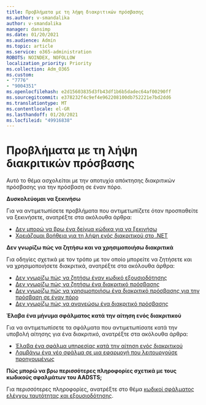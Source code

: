 ```yaml
---
title: Προβλήματα με τη λήψη διακριτικών πρόσβασης
ms.author: v-smandalika
author: v-smandalika
manager: dansimp
ms.date: 01/20/2021
ms.audience: Admin
ms.topic: article
ms.service: o365-administration
ROBOTS: NOINDEX, NOFOLLOW
localization_priority: Priority
ms.collection: Adm_O365
ms.custom:
- "7776"
- "9004351"
ms.openlocfilehash: e2d15603835d3fb43df1b6b5dadec64af00290ff
ms.sourcegitcommit: e378232f4c9ef4e962208100db752221e7bd2dd6
ms.translationtype: MT
ms.contentlocale: el-GR
ms.lasthandoff: 01/20/2021
ms.locfileid: "49916838"
---
```

# <a name="issues-with-getting-access-tokens"></a>Προβλήματα με τη λήψη διακριτικών πρόσβασης

Αυτό το θέμα ασχολείται με την αποτυχία απόκτησης διακριτικών πρόσβασης για την πρόσβαση σε έναν πόρο.

**Δυσκολεύομαι να ξεκινήσω**

Για να αντιμετωπίσετε προβλήματα που αντιμετωπίζετε όταν προσπαθείτε να ξεκινήσετε, ανατρέξτε στα ακόλουθα άρθρα:

- [Δεν μπορώ να βρω ένα δείγμα κώδικα για να ξεκινήσω](https://docs.microsoft.com/azure/active-directory/develop/sample-v2-code) 
- [Χρειάζομαι βοήθεια για τη λήψη ενός διακριτικού στο .NET](https://docs.microsoft.com/azure/active-directory/develop/authentication-flows-app-scenarios)

**Δεν γνωρίζω πώς να ζητήσω και να χρησιμοποιήσω διακριτικά**

Για οδηγίες σχετικά με τον τρόπο με τον οποίο μπορείτε να ζητήσετε και να χρησιμοποιήσετε διακριτικά, ανατρέξτε στα ακόλουθα άρθρα:

- [Δεν γνωρίζω πώς να ζητήσω έναν κωδικό εξουσιοδότησης](https://docs.microsoft.com/azure/active-directory/develop/v2-oauth2-auth-code-flow#request-an-authorization-code) 
- [Δεν γνωρίζω πώς να ζητήσω ένα διακριτικό πρόσβασης](https://docs.microsoft.com/azure/active-directory/develop/v2-oauth2-auth-code-flow#use-the-authorization-code-to-request-an-access-token) 
- [Δεν γνωρίζω πώς να χρησιμοποιήσω ένα διακριτικό πρόσβασης για την πρόσβαση σε έναν πόρο](https://docs.microsoft.com/azure/active-directory/develop/v2-oauth2-auth-code-flow#use-the-access-token-to-access-the-resource) 
- [Δεν γνωρίζω πώς να ανανεώσω ένα διακριτικό πρόσβασης](https://docs.microsoft.com/azure/active-directory/develop/v2-oauth2-auth-code-flow#refreshing-the-access-tokens)

**Έλαβα ένα μήνυμα σφάλματος κατά την αίτηση ενός διακριτικού**

Για να αντιμετωπίσετε τα σφάλματα που αντιμετωπίσατε κατά την υποβολή αίτησης για ένα διακριτικό, ανατρέξτε στα ακόλουθα άρθρα:

- [Έλαβα ένα σφάλμα υπηρεσίας κατά την αίτηση ενός διακριτικού](https://docs.microsoft.com/azure/active-directory/develop/reference-aadsts-error-codes) 
- [Λαμβάνω ένα νέο σφάλμα σε μια εφαρμογή που λειτουργούσε προηγουμένως](https://docs.microsoft.com/azure/active-directory/develop/reference-breaking-changes)

**Πώς μπορώ να βρω περισσότερες πληροφορίες σχετικά με τους κωδικούς σφαλμάτων του AADSTS;**

Για περισσότερες πληροφορίες, ανατρέξτε στο θέμα [κωδικοί σφάλματος ελέγχου ταυτότητας και εξουσιοδότησης](https://docs.microsoft.com/azure/active-directory/develop/reference-aadsts-error-codes).





